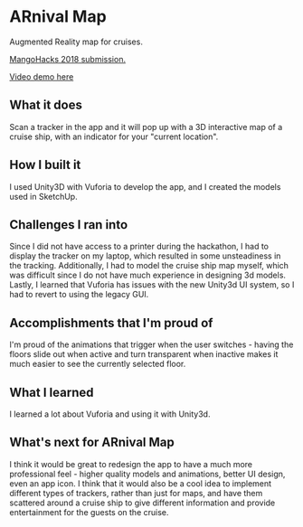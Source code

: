 # ARnival Map

Augmented Reality map for cruises.

[MangoHacks 2018 submission.](https://devpost.com/software/arnival-map)

[Video demo here](https://youtu.be/DuWBomCgM4U)

## What it does

Scan a tracker in the app and it will pop up with a 3D interactive map of a cruise ship, with an indicator for your "current location".

## How I built it

I used Unity3D with Vuforia to develop the app, and I created the models used in SketchUp.

## Challenges I ran into

Since I did not have access to a printer during the hackathon, I had to display the tracker on my laptop, which resulted in some unsteadiness in the tracking. Additionally, I had to model the cruise ship map myself, which was difficult since I do not have much experience in designing 3d models. Lastly, I learned that Vuforia has issues with the new Unity3d UI system, so I had to revert to using the legacy GUI.

## Accomplishments that I'm proud of

I'm proud of the animations that trigger when the user switches - having the floors slide out when active and turn transparent when inactive makes it much easier to see the currently selected floor.

## What I learned

I learned a lot about Vuforia and using it with Unity3d.

## What's next for ARnival Map

I think it would be great to redesign the app to have a much more professional feel - higher quality models and animations, better UI design, even an app icon. I think that it would also be a cool idea to implement different types of trackers, rather than just for maps, and have them scattered around a cruise ship to give different information and provide entertainment for the guests on the cruise.

